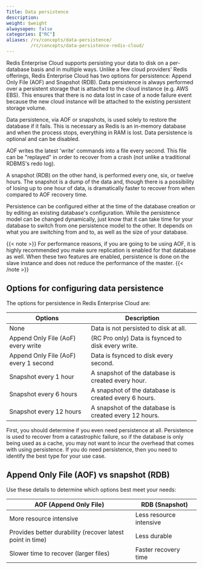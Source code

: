 ```yaml
---
Title: Data persistence
description:
weight: $weight
alwaysopen: false
categories: ["RC"]
aliases: /rv/concepts/data-persistence/
         /rc/concepts/data-persistence-redis-cloud/
---
```

Redis Enterprise Cloud supports persisting your data to disk on a per-database basis and in multiple ways.
Unlike a few cloud providers' Redis offerings,
Redis Enterprise Cloud has two options for persistence: Append Only File (AOF) and Snapshot (RDB).
Data persistence is always performed over a persistent storage that is attached to the cloud instance (e.g. AWS EBS).
This ensures that there is no data lost in case of a node failure event
because the new cloud instance will be attached to the existing persistent storage volume.

Data persistence, via AOF or snapshots, is used solely to restore the
database if it fails. This is necessary as Redis is an in-memory
database and when the process stops, everything in RAM is lost. Data
persistence is optional and can be disabled.

AOF writes the latest 'write' commands into a file every second. This
file can be "replayed" in order to recover from a crash (not unlike a
traditional RDBMS's redo log).

A snapshot (RDB) on the other hand, is performed every one, six, or
twelve hours. The snapshot is a dump of the data and, though there is a
possibility of losing up to one hour of data, is dramatically faster to
recover from when compared to AOF recovery time.

Persistence can be configured either at the time of the database
creation or by editing an existing database's configuration. While the
persistence model can be changed dynamically, just know that it can take
time for your database to switch from one persistence model to the
other. It depends on what you are switching from and to, as well as
the size of your database.

{{< note >}}
For performance reasons, if you are going to be using AOF, it is
highly recommended you make sure replication is enabled for that
database as well. When these two features are enabled, persistence is done
on the slave instance and does not reduce the performance of the
master.
{{< /note >}}

## Options for configuring data persistence

The options for persistence in Redis Enterprise Cloud are:

| **Options** | **Description** |
|------------|-----------------|
|  None | Data is not persisted to disk at all. |
|  Append Only File (AoF) every write | (RC Pro only) Data is fsynced to disk every write. |
|  Append Only File (AoF) every 1 second | Data is fsynced to disk every second. |
|  Snapshot every 1 hour | A snapshot of the database is created every hour. |
|  Snapshot every 6 hours | A snapshot of the database is created every 6 hours. |
|  Snapshot every 12 hours | A snapshot of the database is created every 12 hours. |

First, you should determine if you even need persistence at all.
Persistence is used to recover from a catastrophic failure, so if the
database is only being used as a cache, you may not want to incur the
overhead that comes with using persistence. If you do need persistence,
then you need to identify the best type for your use case.

## Append Only File (AOF) vs snapshot (RDB)

Use these details to determine which options best meet your needs:

| **AOF (Append Only File)** | **RDB (Snapshot)** |
|------------|-----------------|
| More resource intensive | Less resource intensive |
| Provides better durability (recover latest point in time) | Less durable |
| Slower time to recover (larger files) | Faster recovery time |
